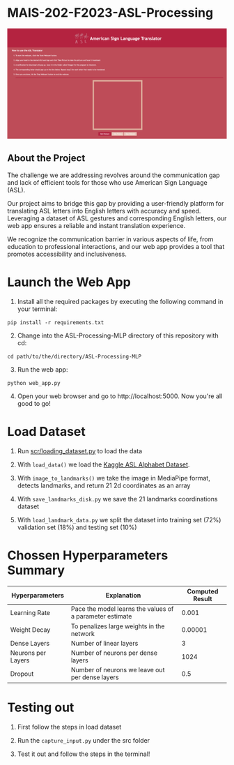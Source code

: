 # MAIS-202-F2023-ASL-Processing

![](images/website.png)

## About the Project

The challenge we are addressing revolves around the communication gap and lack of efficient tools for those who use American Sign Language (ASL). 

Our project aims to bridge this gap by providing a user-friendly platform for translating ASL letters into English letters with accuracy and speed. Leveraging a dataset of ASL gestures and corresponding English letters, our web app ensures a reliable and instant translation experience.

We recognize the communication barrier in various aspects of life, from education to professional interactions, and our web app provides a tool that promotes accessibility and inclusiveness.

# Launch the Web App

1. Install all the required packages by executing the following command in your terminal:

```
pip install -r requirements.txt
```

2. Change into the ASL-Processing-MLP directory of this repository with cd:

```
cd path/to/the/directory/ASL-Processing-MLP
```

3. Run the web app:

```
python web_app.py
```

4. Open your web browser and go to http://localhost:5000. Now you're all good to go!


# Load Dataset

1. Run [scr/loading_dataset.py](/src/loading_dataset.py) to load the data

2. With `load_data()` we load the [Kaggle ASL Alphabet Dataset](https://www.kaggle.com/datasets/lexset/synthetic-asl-alphabet). 

3. With `image_to_landmarks()` we take the image in MediaPipe format, detects landmarks, and return 21 2d coordinates as an array

4. With `save_landmarks_disk.py` we save the 21 landmarks coordinations dataset

5. With `load_landmark_data.py` we split the dataset into training set (72%) validation set (18%) and testing set (10%)


# Chossen Hyperparameters Summary

| Hyperparameters         | Explanation                                              | Computed Result                                     |
|-------------------------|----------------------------------------------------------|-----------------------------------------------------|
| Learning Rate           | Pace the model learns the values of a parameter estimate | 0.001                                               |
| Weight Decay            | To penalizes large weights in the network                | 0.00001                                             |
| Dense Layers            | Number of linear layers                                  | 3                                                   |
| Neurons per Layers      | Number of neurons per dense layers                       | 1024                                                |
| Dropout                 | Number of neurons we leave out per dense layers          | 0.5                                                 |

# Testing out

1. First follow the steps in load dataset

2. Run the `capture_input.py` under the src folder

3. Test it out and follow the steps in the terminal!